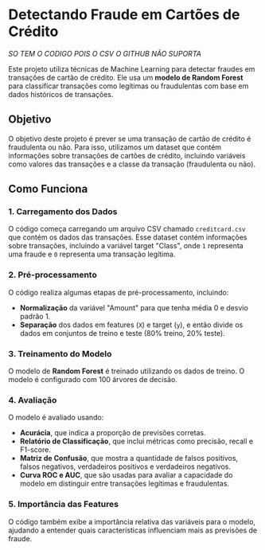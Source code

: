 # Detectando Fraude em Cartões de Crédito

*SO TEM O CODIGO POIS O CSV O GITHUB NÃO SUPORTA*

Este projeto utiliza técnicas de Machine Learning para detectar fraudes em transações de cartão de crédito. Ele usa um **modelo de Random Forest** para classificar transações como legítimas ou fraudulentas com base em dados históricos de transações.

## Objetivo

O objetivo deste projeto é prever se uma transação de cartão de crédito é fraudulenta ou não. Para isso, utilizamos um dataset que contém informações sobre transações de cartões de crédito, incluindo variáveis como valores das transações e a classe da transação (fraudulenta ou não).

## Como Funciona

### 1. **Carregamento dos Dados**
O código começa carregando um arquivo CSV chamado `creditcard.csv` que contém os dados das transações. Esse dataset contém informações sobre transações, incluindo a variável target "Class", onde `1` representa uma fraude e `0` representa uma transação legítima.

### 2. **Pré-processamento**
O código realiza algumas etapas de pré-processamento, incluindo:
- **Normalização** da variável "Amount" para que tenha média 0 e desvio padrão 1.
- **Separação** dos dados em features (`X`) e target (`y`), e então divide os dados em conjuntos de treino e teste (80% treino, 20% teste).

### 3. **Treinamento do Modelo**
O modelo de **Random Forest** é treinado utilizando os dados de treino. O modelo é configurado com 100 árvores de decisão.

### 4. **Avaliação**
O modelo é avaliado usando:
- **Acurácia**, que indica a proporção de previsões corretas.
- **Relatório de Classificação**, que inclui métricas como precisão, recall e F1-score.
- **Matriz de Confusão**, que mostra a quantidade de falsos positivos, falsos negativos, verdadeiros positivos e verdadeiros negativos.
- **Curva ROC e AUC**, que são usadas para avaliar a capacidade do modelo em distinguir entre transações legítimas e fraudulentas.

### 5. **Importância das Features**
O código também exibe a importância relativa das variáveis para o modelo, ajudando a entender quais características influenciam mais as previsões de fraude.

